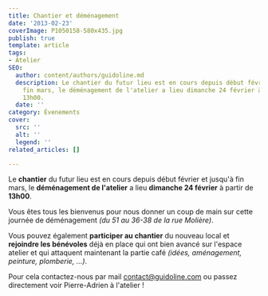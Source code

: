 ```yaml
---
title: Chantier et déménagement
date: '2013-02-23'
coverImage: P1050158-580x435.jpg
publish: true
template: article
tags:
- Atelier
SEO:
  author: content/authors/guidoline.md
  description: Le chantier du futur lieu est en cours depuis début février et jusqu'à
    fin mars, le déménagement de l'atelier a lieu dimanche 24 février à partir de
    13h00.
  date: ''
category: Évenements
cover:
  src: ''
  alt: ''
  legend: ''
related_articles: []

---
```

Le **chantier** du futur lieu est en cours depuis début février et jusqu'à fin mars, le **déménagement de l'atelier** a lieu **dimanche 24 février** à partir de **13h00**.

Vous êtes tous les bienvenus pour nous donner un coup de main sur cette journée de déménagement _(du 51 au 36-38 de la rue Molière)_.

Vous pouvez également **participer au chantier** du nouveau local et **rejoindre les bénévoles** déjà en place qui ont bien avancé sur l'espace atelier et qui attaquent maintenant la partie café _(idées, aménagement, peinture, plomberie, ...)_.

Pour cela contactez-nous par mail [contact@guidoline.com](mailto:contact@guidoline.com) ou passez directement voir Pierre-Adrien à l'atelier !